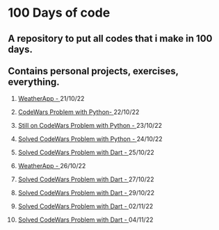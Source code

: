<h1> 100 Days of code</h1>
<h2>A repository to put all codes that i make in 100 days.<br><br>
Contains personal projects, exercises, everything.</h2>
<ol>
    <li>
        <p>
            <a href="https://github.com/Foca1/WeatherApp">WeatherApp - </a>
            21/10/22
        </p>
    </li>
    <li>
        <p>
            <a href="https://github.com/Foca1/Codewars-Problems/blob/main/python/human_redable_duration.py"> CodeWars Problem with Python- </a>
            22/10/22
        </p>
    </li>
    <li>
        <p>
            <a href="https://github.com/Foca1/Codewars-Problems/blob/main/python/human_redable_duration.py"> Still on CodeWars Problem with Python - </a>
            23/10/22
        </p>    
    </li>
    <li>
        <p>
            <a href="https://github.com/Foca1/Codewars-Problems/blob/main/python/human_redable_duration.py"> Solved CodeWars Problem with Python - </a>
            24/10/22
        </p>
    </li>
    <li>
        <p>
            <a href="https://github.com/Foca1/Codewars-Problems/blob/main/dart/lib/hex_to_rgb.dart"> Solved CodeWars Problem with Dart - </a>
            25/10/22
        </p>
    </li>
        <li>
        <p>
            <a href="https://github.com/Foca1/WeatherApp"> WeatherApp - </a>
            26/10/22
        </p>
    </li>
    <li>
        <p>
            <a href="https://github.com/Foca1/Codewars-Problems/blob/main/dart/lib/rgb_to_hex_codewars.dart"> Solved CodeWars Problem with Dart - </a>
            27/10/22
        </p>
    </li>
     <li>
        <p>
            <a href="https://github.com/Foca1/Codewars-Problems/blob/main/dart/lib/tribonacci_sequence.dart"> Solved CodeWars Problem with Dart - </a>
            29/10/22
        </p>
    </li>
    <li>
        <p>
            <a href="https://github.com/Foca1/Codewars-Problems/blob/main/dart/lib/count_digit.dart"> Solved CodeWars Problem with Dart - </a>
            02/11/22
        </p>
    </li>
     <li>
        <p>
            <a href="https://github.com/Foca1/Codewars-Problems/blob/main/dart/lib/valid_parentheses.dart"> Solved CodeWars Problem with Dart - </a>
            04/11/22
        </p>
    </li
</ol>
